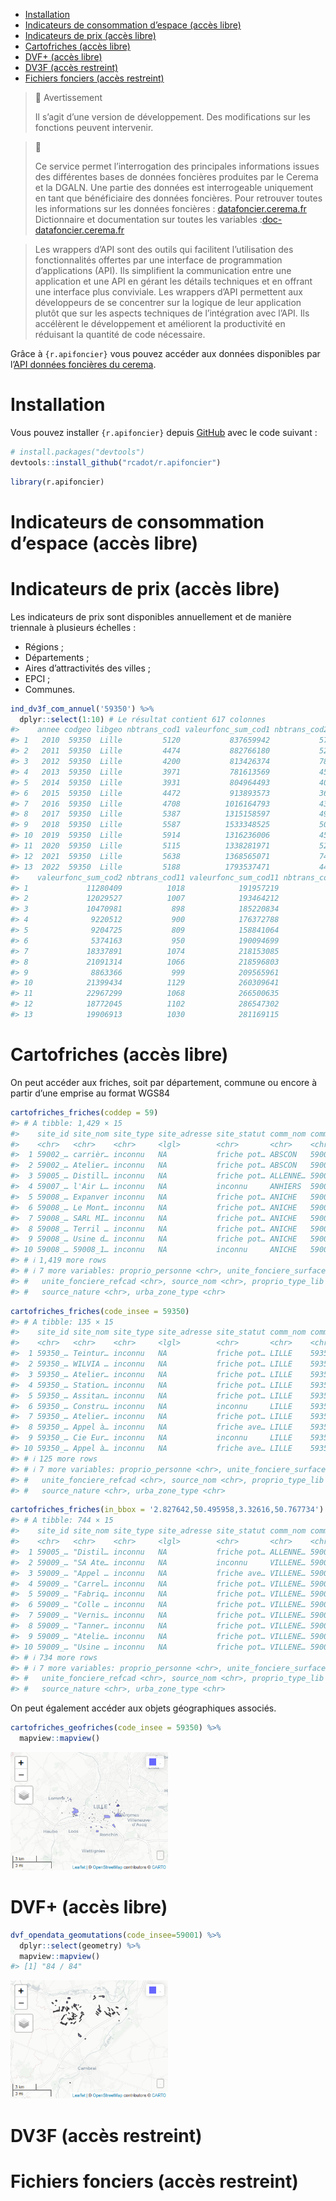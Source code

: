 
- <a href="#installation" id="toc-installation">Installation</a>
- <a href="#indicateurs-de-consommation-despace-accès-libre"
  id="toc-indicateurs-de-consommation-despace-accès-libre">Indicateurs de
  consommation d’espace (accès libre)</a>
- <a href="#indicateurs-de-prix-accès-libre"
  id="toc-indicateurs-de-prix-accès-libre">Indicateurs de prix (accès
  libre)</a>
- <a href="#cartofriches-accès-libre"
  id="toc-cartofriches-accès-libre">Cartofriches (accès libre)</a>
- <a href="#dvf-accès-libre" id="toc-dvf-accès-libre">DVF+ (accès
  libre)</a>
- <a href="#dv3f-accès-restreint" id="toc-dv3f-accès-restreint">DV3F
  (accès restreint)</a>
- <a href="#fichiers-fonciers-accès-restreint"
  id="toc-fichiers-fonciers-accès-restreint">Fichiers fonciers (accès
  restreint)</a>

<!-- README.md is generated from README.Rmd. Please edit that file -->

> 🚧 Avertissement
>
> Il s’agit d’une version de développement. Des modifications sur les
> fonctions peuvent intervenir.

> 📘
>
> Ce service permet l’interrogation des principales informations issues
> des différentes bases de données foncières produites par le Cerema et
> la DGALN. Une partie des données est interrogeable uniquement en tant
> que bénéficiaire des données foncières. Pour retrouver toutes les
> informations sur les données foncières :
> [datafoncier.cerema.fr](datafoncier.cerema.fr) Dictionnaire et
> documentation sur toutes les variables
> :[doc-datafoncier.cerema.fr](doc-datafoncier.cerema.fr)

> Les wrappers d’API sont des outils qui facilitent l’utilisation des
> fonctionnalités offertes par une interface de programmation
> d’applications (API). Ils simplifient la communication entre une
> application et une API en gérant les détails techniques et en offrant
> une interface plus conviviale. Les wrappers d’API permettent aux
> développeurs de se concentrer sur la logique de leur application
> plutôt que sur les aspects techniques de l’intégration avec l’API. Ils
> accélèrent le développement et améliorent la productivité en réduisant
> la quantité de code nécessaire.

Grâce à `{r.apifoncier}` vous pouvez accéder aux données disponibles par
l’[API données foncières du
cerema](https://apidf-preprod.cerema.fr/swagger/).

# Installation

Vous pouvez installer `{r.apifoncier}` depuis
[GitHub](https://github.com/) avec le code suivant :

``` r
# install.packages("devtools")
devtools::install_github("rcadot/r.apifoncier")
```

``` r
library(r.apifoncier)
```

# Indicateurs de consommation d’espace (accès libre)

# Indicateurs de prix (accès libre)

Les indicateurs de prix sont disponibles annuellement et de manière
triennale à plusieurs échelles :

- Régions ;
- Départements ;
- Aires d’attractivités des villes ;
- EPCI ;
- Communes.

``` r
ind_dv3f_com_annuel('59350') %>% 
  dplyr::select(1:10) # Le résultat contient 617 colonnes
#>    annee codgeo libgeo nbtrans_cod1 valeurfonc_sum_cod1 nbtrans_cod2
#> 1   2010  59350  Lille         5120           837659942           57
#> 2   2011  59350  Lille         4474           882766180           52
#> 3   2012  59350  Lille         4200           813426374           78
#> 4   2013  59350  Lille         3971           781613569           45
#> 5   2014  59350  Lille         3931           804964493           40
#> 6   2015  59350  Lille         4472           913893573           36
#> 7   2016  59350  Lille         4708          1016164793           43
#> 8   2017  59350  Lille         5387          1315158597           49
#> 9   2018  59350  Lille         5587          1533348525           50
#> 10  2019  59350  Lille         5914          1316236006           45
#> 11  2020  59350  Lille         5115          1338281971           52
#> 12  2021  59350  Lille         5638          1368565071           74
#> 13  2022  59350  Lille         5188          1793537471           44
#>    valeurfonc_sum_cod2 nbtrans_cod11 valeurfonc_sum_cod11 nbtrans_cod111
#> 1             11280409          1018            191957219           1009
#> 2             12029527          1007            193464212           1001
#> 3             10470981           898            185220834            888
#> 4              9220512           900            176372788            891
#> 5              9204725           809            158841064            800
#> 6              5374163           950            190094699            939
#> 7             18337891          1074            218153085           1058
#> 8             21091314          1066            218596803           1045
#> 9              8863366           999            209565961            986
#> 10            21399434          1129            260309641           1125
#> 11            22967299          1068            266500635           1057
#> 12            18772045          1102            286547302           1092
#> 13            19906913          1030            281169115           1020
```

# Cartofriches (accès libre)

On peut accéder aux friches, soit par département, commune ou encore à
partir d’une emprise au format WGS84

``` r
cartofriches_friches(coddep = 59)
#> # A tibble: 1,429 × 15
#>    site_id site_nom site_type site_adresse site_statut comm_nom comm_insee dep  
#>    <chr>   <chr>    <chr>     <lgl>        <chr>       <chr>    <chr>      <chr>
#>  1 59002_… carrièr… inconnu   NA           friche pot… ABSCON   59002      59   
#>  2 59002_… Atelier… inconnu   NA           friche pot… ABSCON   59002      59   
#>  3 59005_… Distill… inconnu   NA           friche pot… ALLENNE… 59005      59   
#>  4 59007_… l'Air L… inconnu   NA           inconnu     ANHIERS  59007      59   
#>  5 59008_… Expanver inconnu   NA           friche pot… ANICHE   59008      59   
#>  6 59008_… Le Mont… inconnu   NA           friche pot… ANICHE   59008      59   
#>  7 59008_… SARL MI… inconnu   NA           friche pot… ANICHE   59008      59   
#>  8 59008_… Terril … inconnu   NA           friche pot… ANICHE   59008      59   
#>  9 59008_… Usine d… inconnu   NA           friche pot… ANICHE   59008      59   
#> 10 59008_… 59008_1… inconnu   NA           inconnu     ANICHE   59008      59   
#> # ℹ 1,419 more rows
#> # ℹ 7 more variables: proprio_personne <chr>, unite_fonciere_surface <dbl>,
#> #   unite_fonciere_refcad <chr>, source_nom <chr>, proprio_type_lib <list>,
#> #   source_nature <chr>, urba_zone_type <chr>
```

``` r
cartofriches_friches(code_insee = 59350)
#> # A tibble: 135 × 15
#>    site_id site_nom site_type site_adresse site_statut comm_nom comm_insee dep  
#>    <chr>   <chr>    <chr>     <lgl>        <chr>       <chr>    <chr>      <chr>
#>  1 59350_… Teintur… inconnu   NA           friche pot… LILLE    59350      59   
#>  2 59350_… WILVIA … inconnu   NA           friche pot… LILLE    59350      59   
#>  3 59350_… Atelier… inconnu   NA           friche pot… LILLE    59350      59   
#>  4 59350_… Station… inconnu   NA           friche pot… LILLE    59350      59   
#>  5 59350_… Assitan… inconnu   NA           friche pot… LILLE    59350      59   
#>  6 59350_… Constru… inconnu   NA           inconnu     LILLE    59350      59   
#>  7 59350_… Atelier… inconnu   NA           friche pot… LILLE    59350      59   
#>  8 59350_… Appel à… inconnu   NA           friche ave… LILLE    59350      59   
#>  9 59350_… Cie Eur… inconnu   NA           inconnu     LILLE    59350      59   
#> 10 59350_… Appel à… inconnu   NA           friche ave… LILLE    59350      59   
#> # ℹ 125 more rows
#> # ℹ 7 more variables: proprio_personne <chr>, unite_fonciere_surface <dbl>,
#> #   unite_fonciere_refcad <chr>, source_nom <chr>, proprio_type_lib <list>,
#> #   source_nature <chr>, urba_zone_type <chr>
```

``` r
cartofriches_friches(in_bbox = '2.827642,50.495958,3.32616,50.767734')
#> # A tibble: 744 × 15
#>    site_id site_nom site_type site_adresse site_statut comm_nom comm_insee dep  
#>    <chr>   <chr>    <chr>     <lgl>        <chr>       <chr>    <chr>      <chr>
#>  1 59005_… "Distil… inconnu   NA           friche pot… ALLENNE… 59005      59   
#>  2 59009_… "SA Ate… inconnu   NA           inconnu     VILLENE… 59009      59   
#>  3 59009_… "Appel … inconnu   NA           friche ave… VILLENE… 59009      59   
#>  4 59009_… "Carrel… inconnu   NA           friche pot… VILLENE… 59009      59   
#>  5 59009_… "Fabriq… inconnu   NA           friche pot… VILLENE… 59009      59   
#>  6 59009_… "Colle … inconnu   NA           friche pot… VILLENE… 59009      59   
#>  7 59009_… "Vernis… inconnu   NA           friche pot… VILLENE… 59009      59   
#>  8 59009_… "Tanner… inconnu   NA           friche pot… VILLENE… 59009      59   
#>  9 59009_… "Atelie… inconnu   NA           friche pot… VILLENE… 59009      59   
#> 10 59009_… "Usine … inconnu   NA           friche pot… VILLENE… 59009      59   
#> # ℹ 734 more rows
#> # ℹ 7 more variables: proprio_personne <chr>, unite_fonciere_surface <dbl>,
#> #   unite_fonciere_refcad <chr>, source_nom <chr>, proprio_type_lib <list>,
#> #   source_nature <chr>, urba_zone_type <chr>
```

On peut également accéder aux objets géographiques associés.

``` r
cartofriches_geofriches(code_insee = 59350) %>% 
  mapview::mapview()
```

<img src="man/figures/README-unnamed-chunk-6-1.png" width="50%" />

# DVF+ (accès libre)

``` r
dvf_opendata_geomutations(code_insee=59001) %>% 
  dplyr::select(geometry) %>% 
  mapview::mapview()
#> [1] "84 / 84"
```

<img src="man/figures/README-unnamed-chunk-7-1.png" width="50%" />

# DV3F (accès restreint)

# Fichiers fonciers (accès restreint)

